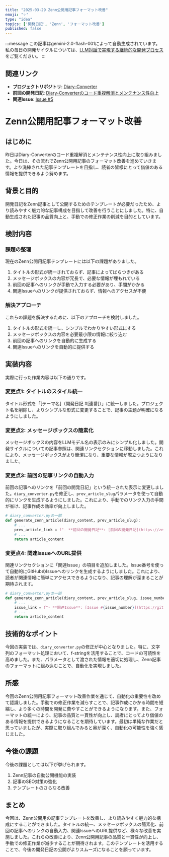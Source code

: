 ```yaml
---
title: "2025-03-29 Zenn公開用記事フォーマット改善"
emoji: "✨"
type: "idea"
topics: ['開発日記', 'Zenn', 'フォーマット改善']
published: false
---
```


:::message
この記事はgemini-2.0-flash-001によって自動生成されています。
私の毎日の開発サイクルについては、[LLM対話で実現する継続的な開発プロセス](https://zenn.dev/centervil/articles/2025-03-12-development-cycle-introduction)をご覧ください。
:::

## 関連リンク

- **プロジェクトリポジトリ**: [Diary-Converter](https://github.com/centervil/Diary-Converter)
- **前回の開発日記**: [Diary-Converterのコード重複解消とメンテナンス性向上](https://zenn.dev/centervil/articles/前回の記事スラッグ)
- **関連Issue**: [Issue #5](https://github.com/centervil/Diary-Converter/issues/5)

# Zenn公開用記事フォーマット改善

## はじめに

昨日はDiary-Converterのコード重複解消とメンテナンス性向上に取り組みました。今日は、その流れでZenn公開用記事のフォーマット改善を進めていきます。より洗練された記事テンプレートを目指し、読者の皆様にとって価値のある情報を提供できるよう努めます。

## 背景と目的

開発日記をZenn記事として公開するためのテンプレートが必要だったため、より読みやすく魅力的な記事構成を目指して改善を行うことにしました。特に、自動生成された記事の品質向上と、手動での修正作業の削減を目的としています。

## 検討内容

### 課題の整理

現在のZenn公開用記事テンプレートには以下の課題がありました。

1.  タイトルの形式が統一されておらず、記事によってばらつきがある
2.  メッセージボックスの内容が冗長で、必要な情報が埋もれている
3.  前回の記事へのリンクが手動で入力する必要があり、手間がかかる
4.  関連Issueへのリンクが提供されておらず、情報へのアクセスが不便

### 解決アプローチ

これらの課題を解決するために、以下のアプローチを検討しました。

1.  タイトルの形式を統一し、シンプルでわかりやすい形式にする
2.  メッセージボックスの内容を必要最小限の情報に絞り込む
3.  前回の記事へのリンクを自動的に生成する
4.  関連Issueへのリンクを自動的に提供する

## 実装内容

実際に行った作業内容は以下の通りです。

### 変更点1: タイトルのスタイル統一

タイトル形式を「[テーマ名]（開発日記 #[連番]）」に統一しました。プロジェクト名を削除し、よりシンプルな形式に変更することで、記事の主題が明確になるようにしました。

### 変更点2: メッセージボックスの簡素化

メッセージボックスの内容をLLMモデル名の表示のみにシンプル化しました。開発サイクルについての記事参照は、関連リンクセクションに移動しました。これにより、メッセージボックスがより簡潔になり、重要な情報が際立つようになりました。

### 変更点3: 前回の記事リンクの自動入力

前回の記事へのリンクを「前回の開発日記」という統一された表示に変更しました。`diary_converter.py`を修正し、`prev_article_slug`パラメータを使って自動的にリンクを生成するようにしました。これにより、手動でのリンク入力の手間が省け、記事作成の効率が向上しました。

```python
# diary_converter.pyの一部
def generate_zenn_article(diary_content, prev_article_slug):
    # ...
    prev_article_link = f"- **前回の開発日記**: [前回の開発日記](https://zenn.dev/centervil/articles/{prev_article_slug})"
    # ...
    return article_content
```

### 変更点4: 関連IssueへのURL提供

関連リンクセクションに「関連Issue」の項目を追加しました。Issue番号を使って自動的にGitHubのIssueへのリンクを生成するようにしました。これにより、読者が関連情報に簡単にアクセスできるようになり、記事の理解が深まることが期待されます。

```python
# diary_converter.pyの一部
def generate_zenn_article(diary_content, prev_article_slug, issue_number):
    # ...
    issue_link = f"- **関連Issue**: [Issue #{issue_number}](https://github.com/centervil/Diary-Converter/issues/{issue_number})"
    # ...
    return article_content
```

## 技術的なポイント

今回の実装では、`diary_converter.py`の修正が中心となりました。特に、文字列のフォーマット処理において、f-stringを活用することで、コードの可読性を高めました。また、パラメータとして渡された情報を適切に処理し、Zenn記事のフォーマットに組み込むことで、自動化を実現しました。

## 所感

今回のZenn公開用記事フォーマット改善作業を通じて、自動化の重要性を改めて認識しました。手動での修正作業を減らすことで、記事作成にかかる時間を短縮し、より多くの時間を開発に費やすことができるようになります。また、フォーマットの統一により、記事の品質と一貫性が向上し、読者にとってより価値のある情報を提供できるようになることを期待しています。最初は単純な作業だと思っていましたが、実際に取り組んでみると奥が深く、自動化の可能性を強く感じました。

## 今後の課題

今後の課題としては以下が挙げられます。

1.  Zenn記事の自動公開機能の実装
2.  記事のSEO対策の強化
3.  テンプレートのさらなる改善

## まとめ

今回は、Zenn公開用の記事テンプレートを改善し、より読みやすく魅力的な構成にすることができました。タイトルの統一、メッセージボックスの簡素化、前回の記事へのリンクの自動入力、関連IssueへのURL提供など、様々な改善を実施しました。これらの改善により、Zenn公開用記事の品質と一貫性が向上し、手動での修正作業が減少することが期待されます。このテンプレートを活用することで、今後の開発日記の公開がよりスムーズになることを願っています。
